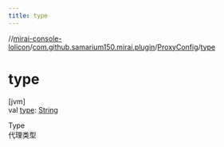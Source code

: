 ```yaml
---
title: type
---
```

//[mirai-console-lolicon](../../../index.html)/[com.github.samarium150.mirai.plugin](../index.html)/[ProxyConfig](index.html)/[type](type.html)



# type



[jvm]\
val [type](type.html): [String](https://kotlinlang.org/api/latest/jvm/stdlib/kotlin/-string/index.html)



Type <br> 代理类型




